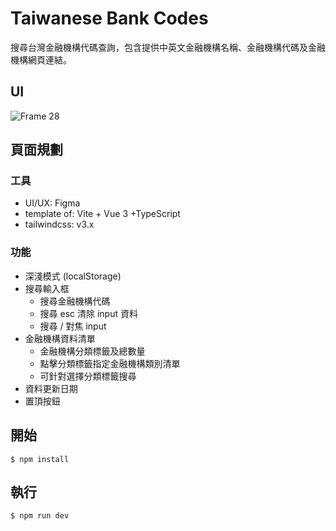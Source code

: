 # Taiwanese Bank Codes

搜尋台灣金融機構代碼查詢，包含提供中英文金融機構名稱、金融機構代碼及金融機構網頁連結。

## UI
![Frame 28](https://user-images.githubusercontent.com/87239200/190860387-eb2e865d-1b61-4859-bd09-d1ac3e4b1572.png)


## 頁面規劃

### 工具

-  UI/UX: Figma
-  template of: Vite + Vue 3 +TypeScript
-  tailwindcss: v3.x

### 功能

-  深淺模式 (localStorage)
-  搜尋輸入框
   -  搜尋金融機構代碼
   -  搜尋 esc 清除 input 資料
   -  搜尋 / 對焦 input
-  金融機構資料清單
   -  金融機構分類標籤及總數量
   -  點擊分類標籤指定金融機構類別清單
   -  可針對選擇分類標籤搜尋
-  資料更新日期
-  置頂按鈕


## 開始
```
$ npm install
```

## 執行
```
$ npm run dev
```
